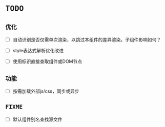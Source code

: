 # `TODO`

## `优化`

- [ ] 自动识别是否仅需单次渲染，以跳过本组件的差异渲染。子组件影响如何？
- [ ] style表达式解析优化改进
- [ ] 使用标识直接查取组件或DOM节点


## `功能`

- [ ] 按需加载外部js/css，同步或异步



## `FIXME`

- [ ] 默认组件别名查找源文件


